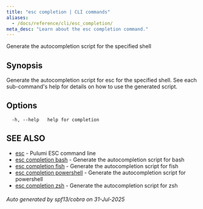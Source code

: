 ```yaml
---
title: "esc completion | CLI commands"
aliases:
  - /docs/reference/cli/esc_completion/
meta_desc: "Learn about the esc completion command."
---
```




Generate the autocompletion script for the specified shell

## Synopsis

Generate the autocompletion script for esc for the specified shell.
See each sub-command's help for details on how to use the generated script.


## Options

```
  -h, --help   help for completion
```

## SEE ALSO

* [esc](/docs/esc/cli/commands/esc/)	 - Pulumi ESC command line
* [esc completion bash](/docs/esc/cli/commands/esc_completion_bash/)	 - Generate the autocompletion script for bash
* [esc completion fish](/docs/esc/cli/commands/esc_completion_fish/)	 - Generate the autocompletion script for fish
* [esc completion powershell](/docs/esc/cli/commands/esc_completion_powershell/)	 - Generate the autocompletion script for powershell
* [esc completion zsh](/docs/esc/cli/commands/esc_completion_zsh/)	 - Generate the autocompletion script for zsh

###### Auto generated by spf13/cobra on 31-Jul-2025
